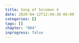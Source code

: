 ```yaml
---
title: Song of Solomon 4
date: 2020-04-12T12:44:30-04:00
categories: []
tags: []
chapter: "004"
inprogress: false
---
```


